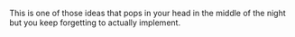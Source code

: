This is one of those ideas that pops in your head in the middle of the night but you keep forgetting to actually implement.